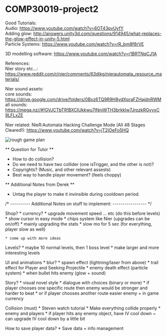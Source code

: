# COMP30019-project2

Good Tutorials: <br>
Audio: https://www.youtube.com/watch?v=6OT43pvUyfY <br>
Adding glow: http://answers.unity3d.com/questions/914945/what-replaces-the-glow-effect-in-unity-5.html <br>
Particle Systems: https://www.youtube.com/watch?v=rR_bm8f8rVE  <br>

3D modelling software: https://www.youtube.com/watch?v=r1BRTNqCJ1A <br>

References: <br>
Nier story etc...: https://www.reddit.com/r/nier/comments/63dikg/nierautomata_resource_materials/

Nier sound assets:<br>
core sounds: https://drive.google.com/drive/folders/0Bxz6TQ9R9H8ydXpraFZHajdnRWM <br>
all sounds: https://mega.nz//#!GVJCTbTR!BXCIUkkwu7INniWTH3brkklw7JrozkRGyvxC9LFLxZE

Nier related:
NieR:Automata Hacking Challenge Mode (All 48 Stages Cleared!):
https://www.youtube.com/watch?v=jT2jOeFo5HQ

![rough game plan](https://user-images.githubusercontent.com/23565753/30105781-f55da60c-933c-11e7-8a7d-7c6df8f4af2b.png)


** Question for Tutor **

* How to do collision?
* Do we need to have two collider (one isTrigger, and the other is not)?
* Copyrights? (Music, and other relevant assests)
* Best way to handle player movement? (feels choppy)

** Additional Notes from Derek **

* Untag the player to make it invinsible during cooldown period.


/* ---------- Additional Notes on stuff to implement: ----------------- */

Shop?
    * currency?
    * upgrade movement speed ... etc (do this before levels)
    * show cursor in easy mode
    * chips system like Nier (upgrades can be on/off)
        * mainly upgrading the stats
    * slow mo for 5 sec (for everything, player slow as well)

    * come up with more ideas

Levels?
    * maybe 10 normal levels, then 1 boss level
    * make larger and more interesting levels

UI and animations
    * blur?
    * spawn effect (lightning/laser from above)
    * trail effect for Player and Seeking Projectile
    * enemy death effect (particle system)
    * when bullet hits enemy (glow + sound)

Story?
    * visual novel style
    * dialogue with choices (binary or more)
        * if player chooses one specific route 
            then enemy would be stronger and harder to beat
        * or if player chooses another route
            easier enemy + in game currency

Collision (must)
    * Steven watch tutorial
    * Make everything collide properly
        * enemy and players
        * if player hits any enemy object, have IV cool down
            ~ can upgrade IV cool down by a little bit

How to save player data?
    * Save data + info management
